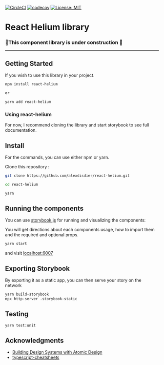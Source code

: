 [![CircleCI](https://circleci.com/gh/alexdisdier/react-helium.svg?style=svg)](https://circleci.com/gh/alexdisdier/react-helium)
[![codecov](https://codecov.io/gh/alexdisdier/react-helium/branch/master/graph/badge.svg)](https://codecov.io/gh/alexdisdier/react-helium)
[![License: MIT](https://img.shields.io/badge/License-MIT-yellow.svg)](https://opensource.org/licenses/MIT)

# React Helium library

### 🚧This component library is under construction 🚧

<hr>

## Getting Started

If you wish to use this library in your project.

```bash
npm install react-helium

or

yarn add react-helium
```

### Using react-helium

For now, I recommend cloning the library and start storybook to see full documentation.

## Install

For the commands, you can use either npm or yarn.

Clone this repository :

```bash
git clone https://github.com/alexdisdier/react-helium.git

cd react-helium
```

```bash
yarn
```

## Running the components

You can use [storybook.js](https://storybook.js.org/) for running and visualizing the components:

You will get directions about each components usage, how to import them and the required and optional props.

```bash
yarn start
```

and visit [localhost:6007](http://localhost:6007)

## Exporting Storybook

By exporting it as a static app, you can then serve your story on the network

```bash
yarn build-storybook
npx http-server .storybook-static
```

## Testing

```bash
yarn test:unit
```

## Acknowledgments

- [Building Design Systems with Atomic Design](https://ubiedigital.com/atomic-design/)
- [typescript-cheatsheets](https://github.com/typescript-cheatsheets/react-typescript-cheatsheet)
